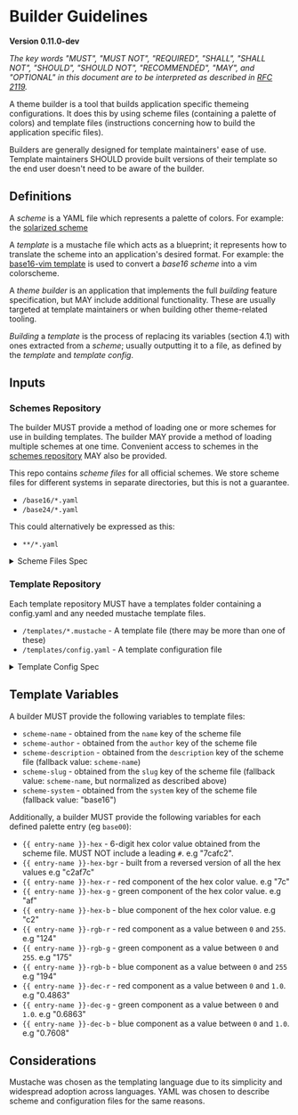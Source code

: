 # Builder Guidelines
**Version 0.11.0-dev**

*The key words "MUST", "MUST NOT", "REQUIRED", "SHALL", "SHALL NOT", "SHOULD",
"SHOULD NOT", "RECOMMENDED",  "MAY", and "OPTIONAL" in this document are to be
interpreted as described in [RFC 2119](https://datatracker.ietf.org/doc/html/rfc2119).*

A theme builder is a tool that builds application specific themeing configurations. It does this by using scheme files (containing a palette of colors) and template files (instructions concerning how to build the application specific files).

Builders are generally designed for template maintainers' ease of use. Template maintainers SHOULD provide built versions of their template so the end user doesn't need to be aware of the builder.

## Definitions

A _scheme_ is a YAML file which represents a palette of colors. For
example: the [solarized
scheme](https://github.com/base16-project/base16-schemes/blob/main/solarized-dark.yaml)

A _template_ is a mustache file which acts as a blueprint; it represents
how to translate the scheme into an application's desired format. For example: the [base16-vim
template](https://github.com/base16-project/base16-vim/blob/main/templates/default.mustache)
is used to convert a _base16 scheme_ into a vim colorscheme.

A _theme builder_ is an application that implements the full _building_
feature specification, but MAY include additional functionality. These are
usually targeted at template maintainers or when building other theme-related tooling.

_Building_ a _template_ is the process of replacing its variables (section 4.1)
with ones extracted from a _scheme_; usually outputting it to a file, as
defined by the _template_ and _template config_.

## Inputs

### Schemes Repository

The builder MUST provide a method of loading one or more schemes for use in building templates. The builder MAY provide a method of loading multiple schemes at one time. Convenient access to schemes in the [schemes repository](https://github.com/base16-project/base16-schemes) MAY also be provided.

This repo contains _scheme files_ for all official schemes. We store scheme files for different systems in separate directories, but this is not a guarantee.

- `/base16/*.yaml`
- `/base24/*.yaml`

This could alternatively be expressed as this:

- `**/*.yaml`

<details>
  <summary>Scheme Files Spec</summary>

Scheme files (excluding `base16`) have the following structure:

    name: "Scheme Name"
    slug: "scheme-name"
    author: "Scheme Author"
    description: "a short description of the scheme"
    system: base17
    palette:
      base00: "#000000"
      base01: "#111111"
      base02: "#222222"
      base03: "#333333"
      base04: "#444444"
      base05: "#555555"
      base06: "#666666"
      base07: "#777777"
      base08: "#888888"
      base09: "#999999"
      base0A: "#aaaaaa"
      base0B: "#bbbbbb"
      base0C: "#cccccc"
      base0D: "#dddddd"
      base0E: "#eeeeee"
      base0F: "#ffffff"

- If `slug` is not provided, it can be obtained by taking the scheme name, replacing any unicode characters with their ASCII aproximations, replacing spaces with the `-` character, and dropping all non-alpha-numeric and non-dash characters.
- Hexadecimal color values MUST be preceded by a "#". (except in `base16` where this is optional)
- Hexadecimal color values are case insensitive.
- If `system` is not provided the builder will assume `base16`. (note: `base16` is not a valid system to specify though since the base16 spec itself does not allow a `system` key)

**Base16 Scheme Files**

Base16 Scheme files have the following structure:

    scheme: "Scheme Name"
    author: "Scheme Author"
    base00: "000000"
    base01: "111111"
    base02: "222222"
    base03: "333333"
    base04: "444444"
    base05: "555555"
    base06: "666666"
    base07: "777777"
    base08: "888888"
    base09: "999999"
    base0A: "aaaaaa"
    base0B: "bbbbbb"
    base0C: "cccccc"
    base0D: "dddddd"
    base0E: "eeeeee"
    base0F: "ffffff"

When `system` is detected as `base16`:

- Hexadecimal color values MAY be preceded by a "#".
- the `palette` children MUST all be top-level, there MUST not be a `palette` key.
- the scheme name MUST be specified using `scheme`, not `name`.
- the `description` key is not valid and MUST not be included.

</details>

### Template Repository

Each template repository MUST have a templates folder containing a config.yaml and any needed mustache template files.

- `/templates/*.mustache` - A template file (there may be more than one of these)
- `/templates/config.yaml` - A template configuration file

<details>
  <summary>Template Config Spec</summary>

These files have the following structure:

    default:
      supported-systems: [base16]
      filename: "output-directory-name/{{ scheme-system }}-{{ scheme-slug }}.file-extension"

    additional:
      extension: .another-extension
      output: output-directory-name

This example specifies that a Builder is to parse two template files: `templates/default.mustache` and `templates/additional.mustache`.

`filename` defines a mustache template which returns a filename relative to the template repository's root directory. All the [template variables](#template-variables) listed below are available.

`extension` and `output` are legacy options and SHOULD NOT be used by templates. If `filename` is not specified, the output filename will be `{{ output }}/{{ scheme-system }}-{{ scheme-slug }}.{{ extension }}` and will also be relative to the template repository's root directory.

As an example, the above config will output the following files for the `base16` `default-dark` color scheme:

- `output-directory-name/base16-default-dark.file-extension`, built from `default.mustache`
- `output-directory-name/base16-default-dark.another-extension`, built from `additional.mustache`.

</details>

## Template Variables

A builder MUST provide the following variables to template files:

- `scheme-name` - obtained from the `name` key of the scheme file
- `scheme-author` - obtained from the `author` key of the scheme file
- `scheme-description` - obtained from the `description` key of the scheme file (fallback value: `scheme-name`)
- `scheme-slug` - obtained from the `slug` key of the scheme file (fallback value: `scheme-name`, but normalized as described above)
- `scheme-system` - obtained from the `system` key of the scheme file (fallback value: "base16")

Additionally, a builder MUST provide the following variables for each defined palette entry (eg `base00`):

- `{{ entry-name }}-hex` - 6-digit hex color value obtained from the scheme file. MUST NOT include a leading `#`. e.g "7cafc2".
- `{{ entry-name }}-hex-bgr` - built from a reversed version of all the hex values e.g "c2af7c"
- `{{ entry-name }}-hex-r` - red component of the hex color value. e.g "7c"
- `{{ entry-name }}-hex-g` - green component of the hex color value. e.g "af"
- `{{ entry-name }}-hex-b` - blue component of the hex color value. e.g "c2"
- `{{ entry-name }}-rgb-r` - red component as a value between `0` and `255`. e.g "124"
- `{{ entry-name }}-rgb-g` - green component as a value between `0` and `255`. e.g "175"
- `{{ entry-name }}-rgb-b` - blue component as a value between `0` and `255` e.g "194"
- `{{ entry-name }}-dec-r` - red component as a value between `0` and `1.0`. e.g "0.4863"
- `{{ entry-name }}-dec-g` - green component as a value between `0` and `1.0`. e.g "0.6863"
- `{{ entry-name }}-dec-b` - blue component as a value between `0` and `1.0`. e.g "0.7608"

## Considerations

Mustache was chosen as the templating language due to its simplicity and widespread adoption across languages. YAML was chosen to describe scheme and configuration files for the same reasons.
